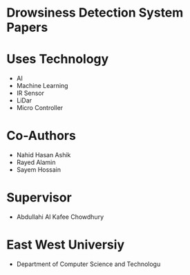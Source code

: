 # Drowsiness Detection System Papers
# Uses Technology
- AI
- Machine Learning
- IR Sensor
- LiDar
- Micro Controller
# Co-Authors
- Nahid Hasan Ashik
- Rayed Alamin
- Sayem Hossain

# Supervisor 
- Abdullahi Al Kafee Chowdhury
# East West Universiy 
- Department of Computer Science and Technologu
